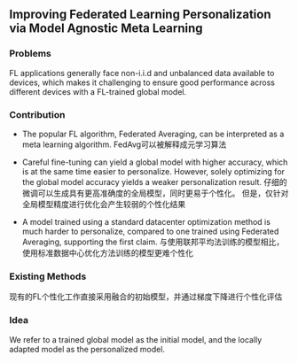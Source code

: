 ## Improving Federated Learning Personalization via Model Agnostic Meta Learning

### Problems

FL applications generally face non-i.i.d and unbalanced data available to devices, which makes it challenging to ensure good performance across different devices with a FL-trained global model.

### Contribution

- The popular FL algorithm, Federated Averaging, can be interpreted as a meta learning algorithm. FedAvg可以被解释成元学习算法

- Careful fine-tuning can yield a global model with higher accuracy, which is at the same time easier to personalize. However, solely optimizing for the global model accuracy yields a weaker personalization result.  仔细的微调可以生成具有更高准确度的全局模型，同时更易于个性化。 但是，仅针对全局模型精度进行优化会产生较弱的个性化结果

- A model trained using a standard datacenter optimization method is much harder to personalize, compared to one trained using Federated Averaging, supporting the first claim. 与使用联邦平均法训练的模型相比，使用标准数据中心优化方法训练的模型更难个性化

### Existing Methods

现有的FL个性化工作直接采用融合的初始模型，并通过梯度下降进行个性化评估

### Idea

We refer to a trained global model as the initial model, and the locally adapted model as the personalized model.

